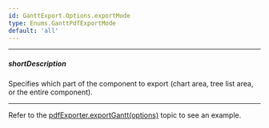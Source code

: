 ```yaml
---
id: GanttExport.Options.exportMode
type: Enums.GanttPdfExportMode
default: 'all'
---
```

---
##### shortDescription
Specifies which part of the component to export (chart area, tree list area, or the entire component).

---

Refer to the [pdfExporter.exportGantt(options)](/api-reference/50%20Common/utils/pdfExporter/exportGantt(options).md '/Documentation/ApiReference/Common/Utils/pdfExporter/#exportGanttoptions') topic to see an example.
